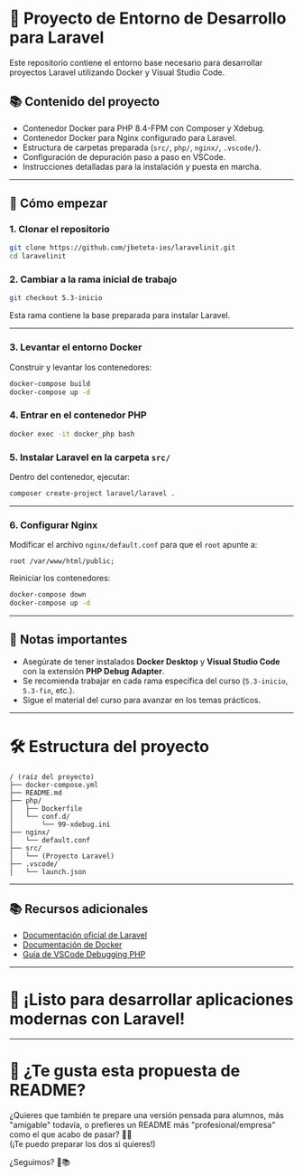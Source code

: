 # 📖 Proyecto de Entorno de Desarrollo para Laravel

Este repositorio contiene el entorno base necesario para desarrollar proyectos Laravel utilizando Docker y Visual Studio Code.

## 📚 Contenido del proyecto

- Contenedor Docker para PHP 8.4-FPM con Composer y Xdebug.
- Contenedor Docker para Nginx configurado para Laravel.
- Estructura de carpetas preparada (`src/`, `php/`, `nginx/`, `.vscode/`).
- Configuración de depuración paso a paso en VSCode.
- Instrucciones detalladas para la instalación y puesta en marcha.

---

## 🚀 Cómo empezar

### 1. Clonar el repositorio

```bash
git clone https://github.com/jbeteta-ies/laravelinit.git
cd laravelinit
```

### 2. Cambiar a la rama inicial de trabajo

```bash
git checkout 5.3-inicio
```

Esta rama contiene la base preparada para instalar Laravel.

---

### 3. Levantar el entorno Docker

Construir y levantar los contenedores:

```bash
docker-compose build
docker-compose up -d
```

### 4. Entrar en el contenedor PHP

```bash
docker exec -it docker_php bash
```

### 5. Instalar Laravel en la carpeta `src/`

Dentro del contenedor, ejecutar:

```bash
composer create-project laravel/laravel .
```

---

### 6. Configurar Nginx

Modificar el archivo `nginx/default.conf` para que el `root` apunte a:

```nginx
root /var/www/html/public;
```

Reiniciar los contenedores:

```bash
docker-compose down
docker-compose up -d
```

---

## 📢 Notas importantes

- Asegúrate de tener instalados **Docker Desktop** y **Visual Studio Code** con la extensión **PHP Debug Adapter**.
- Se recomienda trabajar en cada rama específica del curso (`5.3-inicio`, `5.3-fin`, etc.).
- Sigue el material del curso para avanzar en los temas prácticos.

---

# 🛠️ Estructura del proyecto

```plaintext
/ (raíz del proyecto)
├── docker-compose.yml
├── README.md
├── php/
│   ├── Dockerfile
│   └── conf.d/
│       └── 99-xdebug.ini
├── nginx/
│   └── default.conf
├── src/
│   └── (Proyecto Laravel)
├── .vscode/
│   └── launch.json
```

---

## 📚 Recursos adicionales

- [Documentación oficial de Laravel](https://laravel.com/docs)
- [Documentación de Docker](https://docs.docker.com/)
- [Guía de VSCode Debugging PHP](https://code.visualstudio.com/docs/editor/debugging)

---

# 🚀 ¡Listo para desarrollar aplicaciones modernas con Laravel!

---

# 🎯 ¿Te gusta esta propuesta de README?

¿Quieres que también te prepare una versión pensada para alumnos, más \"amigable\" todavía, o prefieres un README más \"profesional/empresa\" como el que acabo de pasar? 🚀✨  
(¡Te puedo preparar los dos si quieres!) 

¿Seguimos? 🎯📚

